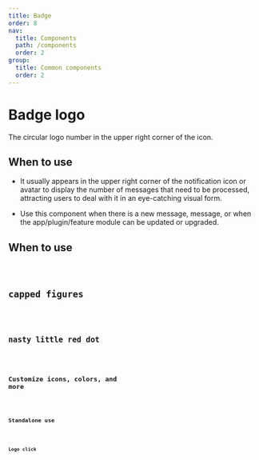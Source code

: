 ```yaml
---
title: Badge
order: 8
nav:
  title: Components
  path: /components
  order: 2
group:
  title: Common components
  order: 2
---
```


# Badge logo

The circular logo number in the upper right corner of the icon.

## When to use

- It usually appears in the upper right corner of the notification icon or avatar to display the number of messages that need to be processed, attracting users to deal with it in an eye-catching visual form.

- Use this component when there is a new message, message, or when the app/plugin/feature module can be updated or upgraded.

## When to use

<code src="./demos/index1.tsx" title="When to use" desc="Simple badge display, when count is 0, it is not displayed by default, but it can be modified to display using showZero" />

## capped figures

<code src="./demos/index2.tsx" title="capped figures" desc="If the value of `overflowCount` is exceeded, `${overflowCount}+` will be displayed, and the default value of `overflowCount` is `99`。" />

## nasty little red dot

<code src="./demos/index3.tsx" title="nasty little red dot" desc="No specific numbers, only small red dots are shown." />

## Customize icons, colors, and more

<code src="./demos/index4.tsx" title="Customize icons, colors, and more" desc="The content of the logo can be customized through the `content` attribute. The customized content does not contain any color style and is completely defined by the user." />

## Standalone use

<code src="./demos/index5.tsx" title="Standalone use " desc="It can be used independently without wrapping any elements, and can be displayed in a custom style." />

## Logo click

<code src="./demos/index6.tsx" title="Logo click " desc="The logo can do more actions with click events" />

<API />
